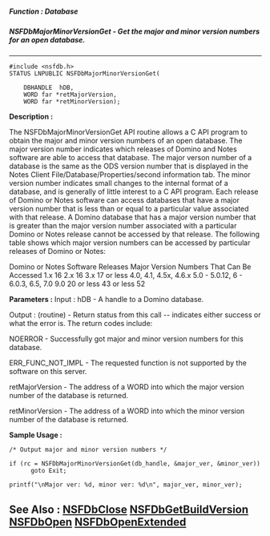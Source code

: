 ##### Function : Database
##### NSFDbMajorMinorVersionGet - Get the major and minor version numbers for an open database.
---
```
#include <nsfdb.h>
STATUS LNPUBLIC NSFDbMajorMinorVersionGet(

	DBHANDLE  hDB,
	WORD far *retMajorVersion,
	WORD far *retMinorVersion);
```
**Description :**

The NSFDbMajorMinorVersionGet API routine allows a C API program to obtain the 
major and minor version numbers of an open database.  The major version number 
indicates which releases of Domino and Notes software are able to access that 
database.  The major verson number of a database is the same as the ODS version 
number that is displayed in the Notes Client File/Database/Properties/second 
information tab.  The minor version number indicates small changes to the 
internal format of a database, and is generally of little interest to a C API 
program.  Each release of Domino or Notes software can access databases that 
have a major version number that is less than or equal to a particular value 
associated with that release.  A Domino database that has a major version 
number that is greater than the major version number associated with a 
particular Domino or Notes release cannot be accessed by that release.  The 
following table shows which major version numbers can be accessed by particular 
releases of Domino or Notes:


Domino or Notes Software Releases	Major Version Numbers That Can Be Accessed
1.x	16
2.x	16
3.x	17 or less
4.0, 4.1, 4.5x, 4.6.x
5.0 - 5.0.12, 6 - 6.0.3, 6.5, 7.0
9.0	20 or less
	43 or less
	52


**Parameters :**
Input :
hDB  -  A handle to a Domino database.

Output :
(routine)  -  Return status from this call -- indicates either success or what the error is. The return codes include:

NOERROR - Successfully got major and minor version numbers for this database.

ERR_FUNC_NOT_IMPL -  The requested function is not supported by the software on this server.


retMajorVersion  -  The address of a WORD into which the major version number of the database is returned.

retMinorVersion  -  The address of a WORD into which the minor version number of the database is returned.


**Sample Usage :**
```
/* Output major and minor version numbers */
 
if (rc = NSFDbMajorMinorVersionGet(db_handle, &major_ver, &minor_ver))
      goto Exit;

printf("\nMajor ver: %d, minor ver: %d\n", major_ver, minor_ver);
```
**See Also :**
[NSFDbClose](/reference/Func/NSFDbClose)
[NSFDbGetBuildVersion](/reference/Func/NSFDbGetBuildVersion)
[NSFDbOpen](/reference/Func/NSFDbOpen)
[NSFDbOpenExtended](/reference/Func/NSFDbOpenExtended)
---
